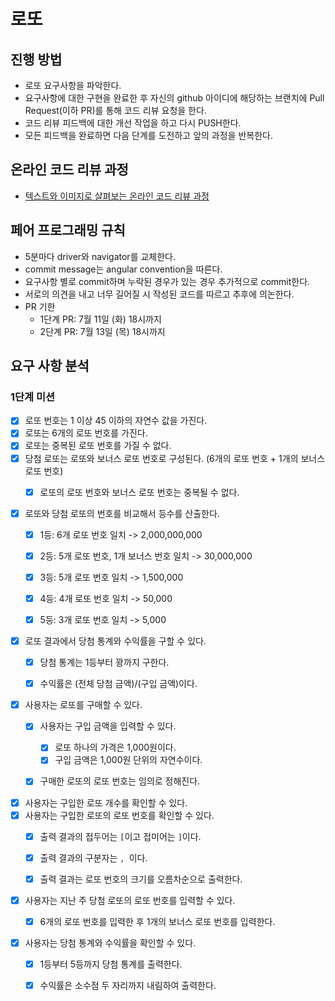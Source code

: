 # 로또

## 진행 방법

* 로또 요구사항을 파악한다.
* 요구사항에 대한 구현을 완료한 후 자신의 github 아이디에 해당하는 브랜치에 Pull Request(이하 PR)를 통해 코드 리뷰 요청을 한다.
* 코드 리뷰 피드백에 대한 개선 작업을 하고 다시 PUSH한다.
* 모든 피드백을 완료하면 다음 단계를 도전하고 앞의 과정을 반복한다.

## 온라인 코드 리뷰 과정

* [텍스트와 이미지로 살펴보는 온라인 코드 리뷰 과정](https://github.com/next-step/nextstep-docs/tree/master/codereview)

## 페어 프로그래밍 규칙

* 5분마다 driver와 navigator를 교체한다.
* commit message는 angular convention을 따른다.
* 요구사항 별로 commit하며 누락된 경우가 있는 경우 추가적으로 commit한다.
* 서로의 의견을 내고 너무 길어질 시 작성된 코드를 따르고 추후에 의논한다.
* PR 기한
    * 1단계 PR: 7월 11일 (화) 18시까지
    * 2단계 PR: 7월 13일 (목) 18시까지

## 요구 사항 분석

### 1단계 미션

- [x] 로또 번호는 1 이상 45 이하의 자연수 값을 가진다.
- [x] 로또는 6개의 로또 번호를 가진다.
- [x] 로또는 중복된 로또 번호를 가질 수 없다.
- [x] 당첨 로또는 로또와 보너스 로또 번호로 구성된다. (6개의 로또 번호 + 1개의 보너스 로또 번호)
    - [x] 로또의 로또 번호와 보너스 로또 번호는 중복될 수 없다.


- [x] 로또와 당첨 로또의 번호를 비교해서 등수를 산출한다.
    - [x] 1등: 6개 로또 번호 일치 -> 2,000,000,000
    - [x] 2등: 5개 로또 번호, 1개 보너스 번호 일치 -> 30,000,000
    - [x] 3등: 5개 로또 번호 일치 -> 1,500,000
    - [x] 4등: 4개 로또 번호 일치 -> 50,000
    - [x] 5등: 3개 로또 번호 일치 -> 5,000


- [x] 로또 결과에서 당첨 통계와 수익률을 구할 수 있다.
    - [x] 당첨 통계는 1등부터 꽝까지 구한다.
    - [x] 수익률은 (전체 당첨 금액)/(구입 금액)이다.


- [x] 사용자는 로또를 구매할 수 있다.
    - [x] 사용자는 구입 금액을 입력할 수 있다.
        - [x] 로또 하나의 가격은 1,000원이다.
        - [x] 구입 금액은 1,000원 단위의 자연수이다.
    - [x] 구매한 로또의 로또 번호는 임의로 정해진다.


- [x] 사용자는 구입한 로또 개수를 확인할 수 있다.
- [x] 사용자는 구입한 로또의 로또 번호를 확인할 수 있다.
    - [x] 출력 결과의 접두어는 `[`이고 접미어는 `]`이다.
    - [x] 출력 결과의 구분자는 `, `이다.
    - [x] 출력 결과는 로또 번호의 크기를 오름차순으로 출력한다.


- [x] 사용자는 지난 주 당첨 로또의 로또 번호를 입력할 수 있다.
    - [x] 6개의 로또 번호를 입력한 후 1개의 보너스 로또 번호를 입력한다.


- [x] 사용자는 당첨 통계와 수익률을 확인할 수 있다.
    - [x] 1등부터 5등까지 당첨 통계를 출력한다.
    - [x] 수익률은 소수점 두 자리까지 내림하여 출력한다.
  